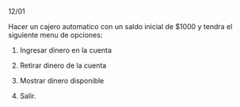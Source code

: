 12/01

Hacer un cajero automatico con un saldo inicial de $1000 y tendra el siguiente menu de opciones:
  
  1. Ingresar dinero en la cuenta

  2. Retirar dinero de la cuenta

  3. Mostrar dinero disponible

  4. Salir.
  
